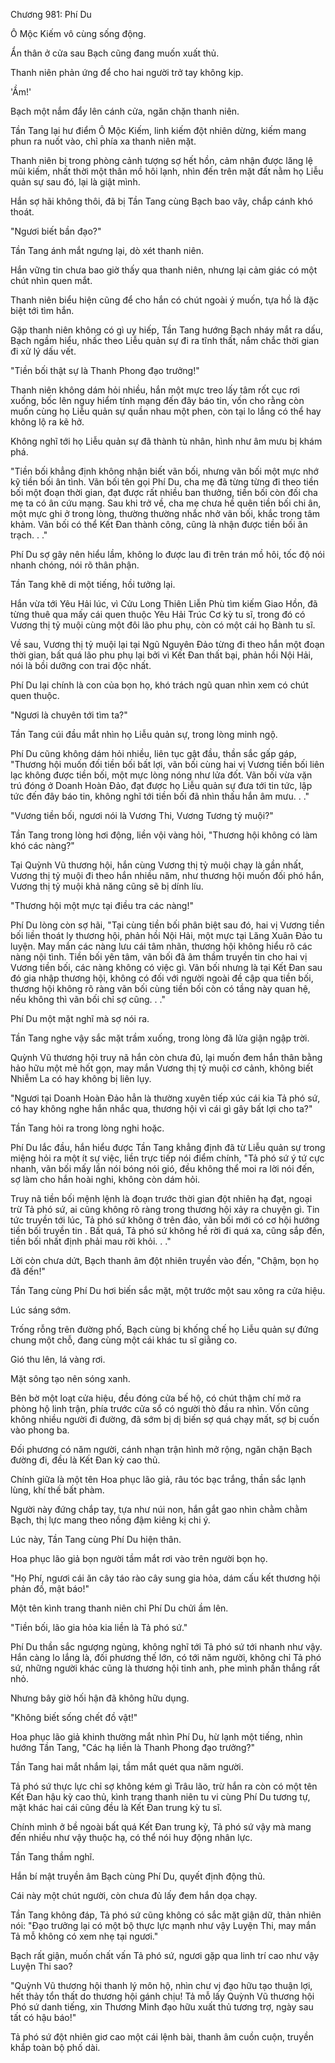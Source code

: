 




Chương 981: Phí Du


Ô Mộc Kiếm vô cùng sống động.

Ẩn thân ở cửa sau Bạch cũng đang muốn xuất thủ.

Thanh niên phản ứng để cho hai người trở tay không kịp.

'Ầm!'

Bạch một nắm đẩy lên cánh cửa, ngăn chặn thanh niên.

Tần Tang lại hư điểm Ô Mộc Kiếm, linh kiếm đột nhiên dừng, kiếm mang phun ra nuốt vào, chỉ phía xa thanh niên mặt.

Thanh niên bị trong phòng cảnh tượng sợ hết hồn, cảm nhận được lăng lệ mũi kiếm, nhất thời một thân mồ hôi lạnh, nhìn đến trên mặt đất nằm họ Liễu quản sự sau đó, lại là giật mình.

Hắn sợ hãi không thôi, đã bị Tần Tang cùng Bạch bao vây, chắp cánh khó thoát.

"Ngươi biết bần đạo?"

Tần Tang ánh mắt ngưng lại, dò xét thanh niên.

Hắn vững tin chưa bao giờ thấy qua thanh niên, nhưng lại cảm giác có một chút nhìn quen mắt.

Thanh niên biểu hiện cũng để cho hắn có chút ngoài ý muốn, tựa hồ là đặc biệt tới tìm hắn.

Gặp thanh niên không có gì uy hiếp, Tần Tang hướng Bạch nháy mắt ra dấu, Bạch ngầm hiểu, nhấc theo Liễu quản sự đi ra tĩnh thất, nắm chắc thời gian đi xử lý dấu vết.

"Tiền bối thật sự là Thanh Phong đạo trưởng!"

Thanh niên không dám hỏi nhiều, hắn một mực treo lấy tâm rốt cục rơi xuống, bốc lên nguy hiểm tính mạng đến đây báo tin, vốn cho rằng còn muốn cùng họ Liễu quản sự quần nhau một phen, còn tại lo lắng có thể hay không lộ ra kẽ hở.

Không nghĩ tới họ Liễu quản sự đã thành tù nhân, hình như âm mưu bị khám phá.

"Tiền bối khẳng định không nhận biết vãn bối, nhưng vãn bối một mực nhớ kỹ tiền bối ân tình. Vãn bối tên gọi Phí Du, cha mẹ đã từng từng đi theo tiền bối một đoạn thời gian, đạt được rất nhiều ban thưởng, tiền bối còn đối cha mẹ ta có ân cứu mạng. Sau khi trở về, cha mẹ chưa hề quên tiền bối chi ân, một mực ghi ở trong lòng, thường thường nhắc nhở vãn bối, khắc trong tâm khảm. Vãn bối có thể Kết Đan thành công, cũng là nhận được tiền bối ân trạch. . ."

Phí Du sợ gây nên hiểu lầm, không lo được lau đi trên trán mồ hôi, tốc độ nói nhanh chóng, nói rõ thân phận.

Tần Tang khẽ di một tiếng, hồi tưởng lại.

Hắn vừa tới Yêu Hải lúc, vì Cửu Long Thiên Liễn Phù tìm kiếm Giao Hồn, đã từng thuê qua mấy cái quen thuộc Yêu Hải Trúc Cơ kỳ tu sĩ, trong đó có Vương thị tỷ muội cùng một đôi lão phu phụ, còn có một cái họ Bành tu sĩ.

Về sau, Vương thị tỷ muội lại tại Ngũ Nguyên Đảo từng đi theo hắn một đoạn thời gian, bất quá lão phu phụ lại bởi vì Kết Đan thất bại, phản hồi Nội Hải, nói là bồi dưỡng con trai độc nhất.

Phí Du lại chính là con của bọn họ, khó trách ngũ quan nhìn xem có chút quen thuộc.

"Ngươi là chuyên tới tìm ta?"

Tần Tang cúi đầu mắt nhìn họ Liễu quản sự, trong lòng minh ngộ.

Phí Du cũng không dám hỏi nhiều, liên tục gật đầu, thần sắc gấp gáp, "Thương hội muốn đối tiền bối bất lợi, vãn bối cùng hai vị Vương tiền bối liên lạc không được tiền bối, một mực lòng nóng như lửa đốt. Vãn bối vừa vặn trú đóng ở Doanh Hoàn Đảo, đạt được họ Liễu quản sự đưa tới tin tức, lập tức đến đây báo tin, không nghĩ tới tiền bối đã nhìn thấu hắn âm mưu. . ."

"Vương tiền bối, ngươi nói là Vương Thi, Vương Tương tỷ muội?"

Tần Tang trong lòng hơi động, liền vội vàng hỏi, "Thương hội không có làm khó các nàng?"

Tại Quỳnh Vũ thương hội, hắn cùng Vương thị tỷ muội chạy là gần nhất, Vương thị tỷ muội đi theo hắn nhiều năm, như thương hội muốn đối phó hắn, Vương thị tỷ muội khả năng cũng sẽ bị dính líu.

"Thương hội một mực tại điều tra các nàng!"

Phí Du lòng còn sợ hãi, "Tại cùng tiền bối phân biệt sau đó, hai vị Vương tiền bối liền thoát ly thương hội, phản hồi Nội Hải, một mực tại Lăng Xuân Đảo tu luyện. May mắn các nàng lưu cái tâm nhãn, thương hội không hiểu rõ các nàng nội tình. Tiền bối yên tâm, vãn bối đã âm thầm truyền tin cho hai vị Vương tiền bối, các nàng không có việc gì. Vãn bối nhưng là tại Kết Đan sau đó gia nhập thương hội, không có đối với người ngoài đề cập qua tiền bối, thương hội không rõ ràng vãn bối cùng tiền bối còn có tầng này quan hệ, nếu không thì vãn bối chỉ sợ cũng. . ."

Phí Du một mặt nghĩ mà sợ nói ra.

Tần Tang nghe vậy sắc mặt trầm xuống, trong lòng đã lửa giận ngập trời.

Quỳnh Vũ thương hội truy nã hắn còn chưa đủ, lại muốn đem hắn thân bằng hảo hữu một mẻ hốt gọn, may mắn Vương thị tỷ muội cơ cảnh, không biết Nhiễm La có hay không bị liên lụy.

"Ngươi tại Doanh Hoàn Đảo hẳn là thường xuyên tiếp xúc cái kia Tả phó sứ, có hay không nghe hắn nhắc qua, thương hội vì cái gì gây bất lợi cho ta?"

Tần Tang hỏi ra trong lòng nghi hoặc.

Phí Du lắc đầu, hắn hiểu được Tần Tang khẳng định đã từ Liễu quản sự trong miệng hỏi ra một ít sự việc, liền trực tiếp nói điểm chính, "Tả phó sứ ý tứ cực nhanh, vãn bối mấy lần nói bóng nói gió, đều không thể moi ra lời nói đến, sợ làm cho hắn hoài nghi, không còn dám hỏi.

Truy nã tiền bối mệnh lệnh là đoạn trước thời gian đột nhiên hạ đạt, ngoại trừ Tả phó sứ, ai cũng không rõ ràng trong thương hội xảy ra chuyện gì. Tin tức truyền tới lúc, Tả phó sứ không ở trên đảo, vãn bối mới có cơ hội hướng tiền bối truyền tin . Bất quá, Tả phó sứ không hề rời đi quá xa, cũng sắp đến, tiền bối nhất định phải mau rời khỏi. . ."

Lời còn chưa dứt, Bạch thanh âm đột nhiên truyền vào đến, "Chậm, bọn họ đã đến!"

Tần Tang cùng Phí Du hơi biến sắc mặt, một trước một sau xông ra cửa hiệu.

Lúc sáng sớm.

Trống rỗng trên đường phố, Bạch cùng bị khống chế họ Liễu quản sự đứng chung một chỗ, đang cùng một cái khác tu sĩ giằng co.

Gió thu lên, lá vàng rơi.

Mặt sông tạo nên sóng xanh.

Bên bờ một loạt cửa hiệu, đều đóng cửa bế hộ, có chút thậm chí mở ra phòng hộ linh trận, phía trước cửa sổ có người thò đầu ra nhìn. Vốn cũng không nhiều người đi đường, đã sớm bị dị biến sợ quá chạy mất, sợ bị cuốn vào phong ba.

Đối phương có năm người, cánh nhạn trận hình mở rộng, ngăn chặn Bạch đường đi, đều là Kết Đan kỳ cao thủ.

Chính giữa là một tên Hoa phục lão giả, râu tóc bạc trắng, thần sắc lạnh lùng, khí thế bất phàm.

Người này đứng chắp tay, tựa như núi non, hắn gắt gao nhìn chằm chằm Bạch, thị lực mang theo nồng đậm kiêng kị chi ý.

Lúc này, Tần Tang cùng Phí Du hiện thân.

Hoa phục lão giả bọn người tầm mắt rơi vào trên người bọn họ.

"Họ Phí, ngươi cái ăn cây táo rào cây sung gia hỏa, dám cấu kết thương hội phản đồ, mật báo!"

Một tên kình trang thanh niên chỉ Phí Du chửi ầm lên.

"Tiền bối, lão gia hỏa kia liền là Tả phó sứ."

Phí Du thần sắc ngượng ngùng, không nghĩ tới Tả phó sứ tới nhanh như vậy. Hắn càng lo lắng là, đối phương thế lớn, có tới năm người, không chỉ Tả phó sứ, những người khác cũng là thương hội tinh anh, phe mình phần thắng rất nhỏ.

Nhưng bây giờ hối hận đã không hữu dụng.

"Không biết sống chết đồ vật!"

Hoa phục lão giả khinh thường mắt nhìn Phí Du, hừ lạnh một tiếng, nhìn hướng Tần Tang, "Các hạ liền là Thanh Phong đạo trưởng?"

Tần Tang hai mắt nhắm lại, tầm mắt quét qua năm người.

Tả phó sứ thực lực chỉ sợ không kém gì Trâu lão, trừ hắn ra còn có một tên Kết Đan hậu kỳ cao thủ, kình trang thanh niên tu vi cùng Phí Du tương tự, mặt khác hai cái cũng đều là Kết Đan trung kỳ tu sĩ.

Chính mình ở bề ngoài bất quá Kết Đan trung kỳ, Tả phó sứ vậy mà mang đến nhiều như vậy thuộc hạ, có thể nói huy động nhân lực.

Tần Tang thầm nghĩ.

Hắn bí mật truyền âm Bạch cùng Phí Du, quyết định động thủ.

Cái này một chút người, còn chưa đủ lấy đem hắn dọa chạy.

Tần Tang không đáp, Tả phó sứ cũng không có sắc mặt giận dữ, thản nhiên nói: "Đạo trưởng lại có một bộ thực lực mạnh như vậy Luyện Thi, may mắn Tả mỗ không có xem nhẹ tại ngươi."

Bạch rất giận, muốn chất vấn Tả phó sứ, ngươi gặp qua linh trí cao như vậy Luyện Thi sao?

"Quỳnh Vũ thương hội thanh lý môn hộ, nhìn chư vị đạo hữu tạo thuận lợi, hết thảy tổn thất do thương hội gánh chịu! Tả mỗ lấy Quỳnh Vũ thương hội Phó sứ danh tiếng, xin Thương Minh đạo hữu xuất thủ tương trợ, ngày sau tất có hậu báo!"

Tả phó sứ đột nhiên giơ cao một cái lệnh bài, thanh âm cuồn cuộn, truyền khắp toàn bộ phố dài.




